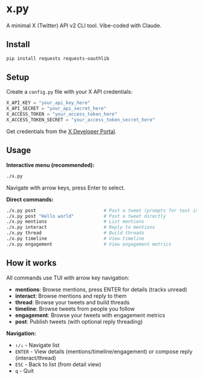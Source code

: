 # x.py

A minimal X (Twitter) API v2 CLI tool. Vibe-coded with Claude.

## Install

```bash
pip install requests requests-oauthlib
```

## Setup

Create a `config.py` file with your X API credentials:

```python
X_API_KEY = "your_api_key_here"
X_API_SECRET = "your_api_secret_here"
X_ACCESS_TOKEN = "your_access_token_here"
X_ACCESS_TOKEN_SECRET = "your_access_token_secret_here"
```

Get credentials from the [X Developer Portal](https://developer.x.com/).

## Usage

**Interactive menu (recommended):**
```bash
./x.py
```
Navigate with arrow keys, press Enter to select.

**Direct commands:**
```bash
./x.py post                         # Post a tweet (prompts for text in TUI)
./x.py post "Hello world"           # Post a tweet directly
./x.py mentions                     # List mentions
./x.py interact                     # Reply to mentions
./x.py thread                       # Build threads
./x.py timeline                     # View timeline
./x.py engagement                   # View engagement metrics
```

## How it works

All commands use TUI with arrow key navigation:

- **mentions**: Browse mentions, press ENTER for details (tracks unread)
- **interact**: Browse mentions and reply to them
- **thread**: Browse your tweets and build threads
- **timeline**: Browse tweets from people you follow
- **engagement**: Browse your tweets with engagement metrics
- **post**: Publish tweets (with optional reply threading)

**Navigation:**
- `↑/↓` - Navigate list
- `ENTER` - View details (mentions/timeline/engagement) or compose reply (interact/thread)
- `ESC` - Back to list (from detail view)
- `q` - Quit
